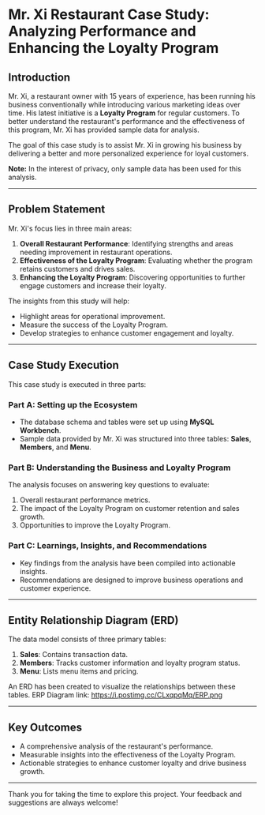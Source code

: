# Mr. Xi Restaurant Case Study: Analyzing Performance and Enhancing the Loyalty Program

## Introduction

Mr. Xi, a restaurant owner with 15 years of experience, has been running his business conventionally while introducing various marketing ideas over time. His latest initiative is a **Loyalty Program** for regular customers. To better understand the restaurant's performance and the effectiveness of this program, Mr. Xi has provided sample data for analysis.

The goal of this case study is to assist Mr. Xi in growing his business by delivering a better and more personalized experience for loyal customers. 

**Note:** In the interest of privacy, only sample data has been used for this analysis.

---

## Problem Statement

Mr. Xi's focus lies in three main areas:  
1. **Overall Restaurant Performance**: Identifying strengths and areas needing improvement in restaurant operations.  
2. **Effectiveness of the Loyalty Program**: Evaluating whether the program retains customers and drives sales.  
3. **Enhancing the Loyalty Program**: Discovering opportunities to further engage customers and increase their loyalty.  

The insights from this study will help:
- Highlight areas for operational improvement.
- Measure the success of the Loyalty Program.
- Develop strategies to enhance customer engagement and loyalty.

---

## Case Study Execution

This case study is executed in three parts:

### **Part A: Setting up the Ecosystem**
- The database schema and tables were set up using **MySQL Workbench**.  
- Sample data provided by Mr. Xi was structured into three tables: **Sales**, **Members**, and **Menu**.  

### **Part B: Understanding the Business and Loyalty Program**
The analysis focuses on answering key questions to evaluate:
1. Overall restaurant performance metrics.
2. The impact of the Loyalty Program on customer retention and sales growth.
3. Opportunities to improve the Loyalty Program.

### **Part C: Learnings, Insights, and Recommendations**
- Key findings from the analysis have been compiled into actionable insights.  
- Recommendations are designed to improve business operations and customer experience.  

---

## Entity Relationship Diagram (ERD)

The data model consists of three primary tables:
1. **Sales**: Contains transaction data.  
2. **Members**: Tracks customer information and loyalty program status.  
3. **Menu**: Lists menu items and pricing.  

An ERD has been created to visualize the relationships between these tables.
ERP Diagram link: https://i.postimg.cc/CLxqpqMq/ERP.png

---

## Key Outcomes

- A comprehensive analysis of the restaurant's performance.  
- Measurable insights into the effectiveness of the Loyalty Program.  
- Actionable strategies to enhance customer loyalty and drive business growth.  


---

Thank you for taking the time to explore this project. Your feedback and suggestions are always welcome!
